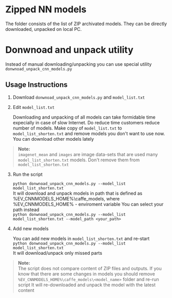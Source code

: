
Zipped NN models
================

The folder consists of the list of ZIP archivated models. They can be
directly downloaded, unpacked on local PC.

Donwnoad and unpack utility
===========================
Instead of manual downloading/unpacking you can use special utility  
`donwnoad_unpack_cnn_models.py`

## Usage Instructions
1.  Download `donwnoad_unpack_cnn_models.py` and `model_list.txt`
2. Edit `model_list.txt`

   Downloading and unpacking of all models can take formidable time
   expecially in case of slow Internet. Do reduce time customers reduce
   number of models. Make copy of `model_list.txt` to
   `model_list_shorten.txt` and remove models you don't want to use now.
   You can download other models lately
> **Note:**  
> `imagenet_mean` and `images` are image data-sets that are used many
> `model_list_shorten.txt` models. Don't remove them from
> `model_list_shorten.txt`

3. Run the script

   `python donwnoad_unpack_cnn_models.py --model_list
   model_list_shorten.txt`  
   It will download and unpack models in path that is defined as
   %EV_CNNMODELS_HOME%\caffe_models, where %EV_CNNMODELS_HOME% -
   enviroment variable
   You can select your path instead  
   `python donwnoad_unpack_cnn_models.py --model_list
   model_list_shorten.txt --model_path <your_path>`

4. Add new models

   You can add new models in `model_list_shorten.txt` and re-start  
   `python donwnoad_unpack_cnn_models.py --model_list
   model_list_shorten.txt`  
   It will download/unpack only missed parts

>**Note:**  
The script does not compare content of ZIP files and outputs. If you
know that there are some changes in models you should remove  
`%EV_CNNMODELS_HOME%\caffe_models\<model_name>` folder and re-run script
It will re-downloaded and unpack the model with the latest content

